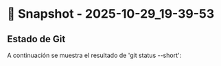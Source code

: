 # 📸 Snapshot - 2025-10-29_19-39-53

## Estado de Git
A continuación se muestra el resultado de 'git status --short':


